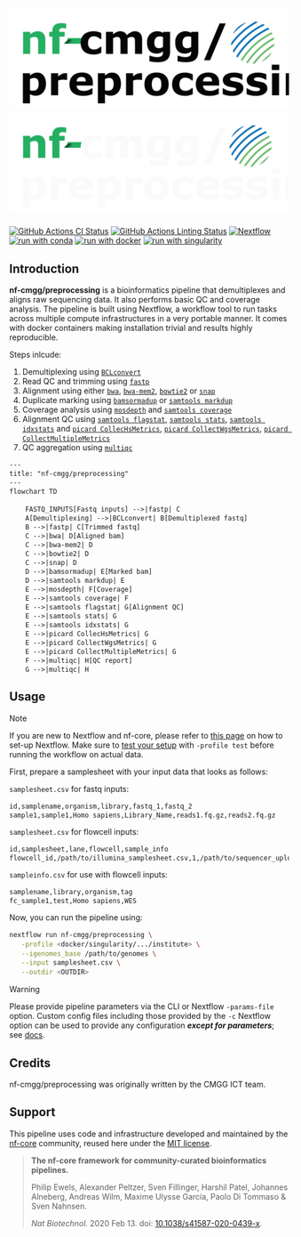 # ![nf-cmgg/preprocessing](docs/images/nf-cmgg-preprocessing_logo_light.png#gh-light-mode-only) ![nf-cmgg/preprocessing](docs/images/nf-cmgg-preprocessing_logo_dark.png#gh-dark-mode-only)

[![GitHub Actions CI Status](https://github.com/nf-cmgg/preprocessing/actions/workflows/ci.yml/badge.svg)](https://github.com/nf-cmgg/preprocessing/actions/workflows/ci.yml)
[![GitHub Actions Linting Status](https://github.com/nf-cmgg/preprocessing/actions/workflows/linting.yml/badge.svg)](https://github.com/nf-cmgg/preprocessing/actions/workflows/linting.yml)
[![Nextflow](https://img.shields.io/badge/nextflow%20DSL2-%E2%89%A523.10.1-23aa62.svg)](https://www.nextflow.io/)
[![run with conda](http://img.shields.io/badge/run%20with-conda-3EB049?labelColor=000000&logo=anaconda)](https://docs.conda.io/en/latest/)
[![run with docker](https://img.shields.io/badge/run%20with-docker-0db7ed?labelColor=000000&logo=docker)](https://www.docker.com/)
[![run with singularity](https://img.shields.io/badge/run%20with-singularity-1d355c.svg?labelColor=000000)](https://sylabs.io/docs/)

## Introduction

**nf-cmgg/preprocessing** is a bioinformatics pipeline that demultiplexes and aligns raw sequencing data.
It also performs basic QC and coverage analysis.
The pipeline is built using Nextflow, a workflow tool to run tasks across multiple compute infrastructures in a very portable manner. It comes with docker containers making installation trivial and results highly reproducible.

Steps inlcude:

1. Demultiplexing using [`BCLconvert`](https://emea.support.illumina.com/sequencing/sequencing_software/bcl-convert.html)
2. Read QC and trimming using [`fastp`](https://github.com/OpenGene/fastp)
3. Alignment using either [`bwa`](), [`bwa-mem2`](https://github.com/bwa-mem2/bwa-mem2), [`bowtie2`](https://github.com/BenLangmead/bowtie2) or [`snap`](https://github.com/amplab/snap)
4. Duplicate marking using [`bamsormadup`](https://gitlab.com/german.tischler/biobambam2) or [`samtools markdup`](http://www.htslib.org/doc/samtools-markdup.html)
5. Coverage analysis using [`mosdepth`](https://github.com/brentp/mosdepth) and [`samtools coverage`](http://www.htslib.org/doc/samtools-coverage.html)
6. Alignment QC using [`samtools flagstat`](http://www.htslib.org/doc/samtools-flagstat.html), [`samtools stats`](http://www.htslib.org/doc/samtools-stats.html), [`samtools idxstats`](http://www.htslib.org/doc/samtools-idxstats.html) and [`picard CollecHsMetrics`](https://broadinstitute.github.io/picard/command-line-overview.html#CollectHsMetrics), [`picard CollectWgsMetrics`](https://broadinstitute.github.io/picard/command-line-overview.html#CollectWgsMetrics), [`picard CollectMultipleMetrics`](https://broadinstitute.github.io/picard/command-line-overview.html#CollectMultipleMetrics)
7. QC aggregation using [`multiqc`](https://multiqc.info/)

```mermaid
---
title: "nf-cmgg/preprocessing"
---
flowchart TD

    FASTQ_INPUTS[Fastq inputs] -->|fastp| C
    A[Demultiplexing] -->|BCLconvert| B[Demultiplexed fastq]
    B -->|fastp| C[Trimmed fastq]
    C -->|bwa| D[Aligned bam]
    C -->|bwa-mem2| D
    C -->|bowtie2| D
    C -->|snap| D
    D -->|bamsormadup| E[Marked bam]
    D -->|samtools markdup| E
    E -->|mosdepth| F[Coverage]
    E -->|samtools coverage| F
    E -->|samtools flagstat| G[Alignment QC]
    E -->|samtools stats| G
    E -->|samtools idxstats| G
    E -->|picard CollecHsMetrics| G
    E -->|picard CollectWgsMetrics| G
    E -->|picard CollectMultipleMetrics| G
    F -->|multiqc| H[QC report]
    G -->|multiqc| H

```

## Usage

> [!NOTE]
> If you are new to Nextflow and nf-core, please refer to [this page](https://nf-co.re/docs/usage/installation) on how to set-up Nextflow. Make sure to [test your setup](https://nf-co.re/docs/usage/introduction#how-to-run-a-pipeline) with `-profile test` before running the workflow on actual data.

First, prepare a samplesheet with your input data that looks as follows:

`samplesheet.csv` for fastq inputs:

```csv
id,samplename,organism,library,fastq_1,fastq_2
sample1,sample1,Homo sapiens,Library_Name,reads1.fq.gz,reads2.fq.gz
```

`samplesheet.csv` for flowcell inputs:

```csv
id,samplesheet,lane,flowcell,sample_info
flowcell_id,/path/to/illumina_samplesheet.csv,1,/path/to/sequencer_uploaddir,/path/to/sampleinfo.csv
```

`sampleinfo.csv` for use with flowcell inputs:

```csv
samplename,library,organism,tag
fc_sample1,test,Homo sapiens,WES
```

Now, you can run the pipeline using:

```bash
nextflow run nf-cmgg/preprocessing \
   -profile <docker/singularity/.../institute> \
   --igenomes_base /path/to/genomes \
   --input samplesheet.csv \
   --outdir <OUTDIR>
```

> [!WARNING]
> Please provide pipeline parameters via the CLI or Nextflow `-params-file` option. Custom config files including those provided by the `-c` Nextflow option can be used to provide any configuration _**except for parameters**_;
> see [docs](https://nf-co.re/usage/configuration#custom-configuration-files).

## Credits

nf-cmgg/preprocessing was originally written by the CMGG ICT team.

## Support

This pipeline uses code and infrastructure developed and maintained by the [nf-core](https://nf-co.re) community, reused here under the [MIT license](https://github.com/nf-core/tools/blob/master/LICENSE).

> **The nf-core framework for community-curated bioinformatics pipelines.**
>
> Philip Ewels, Alexander Peltzer, Sven Fillinger, Harshil Patel, Johannes Alneberg, Andreas Wilm, Maxime Ulysse Garcia, Paolo Di Tommaso & Sven Nahnsen.
>
> _Nat Biotechnol._ 2020 Feb 13. doi: [10.1038/s41587-020-0439-x](https://dx.doi.org/10.1038/s41587-020-0439-x).
